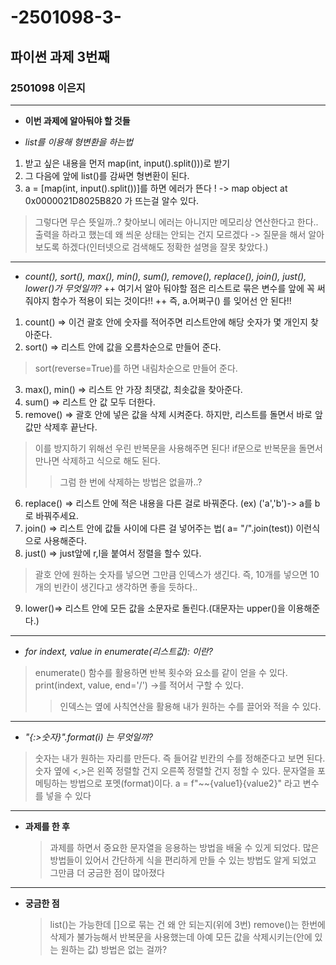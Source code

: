 # -2501098-3-

## 파이썬 과제 3번째

### 2501098 이은지

---
+ **이번 과제에 알아둬야 할 것들**

  
+ _list를 이용해 형변환을 하는법_
1. 받고 싶은 내용을 먼저 map(int, input().split()))로 받기
2. 그 다음에 앞에 list()를 감싸면 형변환이 된다.
3. a = [map(int, input().split())]를 하면 에러가 뜬다 ! -> map object at 0x0000021D8025B820 가 뜨는걸 알수 있다.
> 그렇다면 무슨 뜻일까..? 찾아보니 에러는 아니지만 메모리상 연산한다고 한다.. 출력을 하라고 했는데 왜 씌운 상태는 안되는 건지 모르겠다 -> 질문을 해서 알아보도록 하겠다(인터넷으로 검색해도 정확한 설명을 잘못 찾았다.)
---
+ _count(), sort(), max(), min(), sum(), remove(), replace(), join(), just(), lower()가 무엇일까?_
++ 여기서 알아 둬야할 점은 리스트로 묶은 변수를 앞에 꼭 써줘야지 함수가 적용이 되는 것이다!!
++ 즉, a.어쩌구() 를 잊어선 안 된다!!
1. count() => 이건 괄호 안에 숫자를 적어주면 리스트안에 해당 숫자가 몇 개인지 찾아준다.
2. sort()  => 리스트 안에 값을 오름차순으로 만들어 준다.
> sort(reverse=True)를 하면 내림차순으로 만들어 준다.
3. max(), min() => 리스트 안 가장 최댓값, 최솟값을 찾아준다.
4. sum() => 리스트 안 값 모두 더한다.
5. remove() => 괄호 안에 넣은 값을 삭제 시켜준다. 하지만, 리스트를 돌면서 바로 앞 값만 삭제후 끝난다.
> 이를 방지하기 위해선 우린 반복문을 사용해주면 된다! if문으로 반복문을 돌면서 만나면 삭제하고 식으로 해도 된다.
>> 그럼 한 번에 삭제하는 방법은 없을까..?
 6. replace() => 리스트 안에 적은 내용을 다른 걸로 바꿔준다. (ex) ('a','b')-> a를 b로 바꿔주세요.
 7. join() => 리스트 안에 값들 사이에 다른 걸 넣어주는 법( a= "/".join(test)) 이런식으로 사용해준다.
 8. just() => just앞에 r,l을 붙여서 정렬을 할수 있다.
 > 괄호 안에 원하는 숫자를 넣으면 그만큼 인덱스가 생긴다. 즉, 10개를 넣으면 10개의 빈칸이 생긴다고 생각하면 좋을 듯하다..
 9. lower()=> 리스트 안에 모든 값을 소문자로 돌린다.(대문자는 upper()을 이용해준다.)
       
           
---
+ _for indext, value in enumerate(리스트값): 이란?_
> enumerate() 함수를 활용하면 반복 횟수와 요소를 같이 얻을 수 있다.
> print(indext, value, end='/') ->를 적어서 구할 수 있다.
>> 인덱스는 옆에 사칙연산을 활용해 내가 원하는 수를 끌어와 적을 수 있다.
        
---

+ _"{:>숫자}".format(i) 는 무엇일까?_
> 숫자는 내가 원하는 자리를 만든다. 즉 들어갈 빈칸의 수를 정해준다고 보면 된다.
> 숫자 옆에 <,>은 왼쪽 정렬할 건지 오른쪽 정렬할 건지 정할 수 있다.
> 문자열을 포메팅하는 방법으로 포멧(format)이다.
> a = f"~~{value1}{value2}" 라고 변수를 넣을 수 있다

---
+ **과제를 한 후**
  > 과제를 하면서 중요한 문자열을 응용하는 방법을 배울 수 있게 되었다.
  > 많은 방법들이 있어서 간단하게 식을 편리하게 만들 수 있는 방법도 알게 되었고 그만큼 더 궁금한 점이 많아졌다
 ---
+ **궁금한 점**
  >list()는 가능한데 []으로 묶는 건 왜 안 되는지(위에 3번)
  >remove()는 한번에 삭제가 불가능해서 반복문을 사용했는데 아예 모든 값을 삭제시키는(안에 있는 원하는 값) 방법은 없는 걸까?
